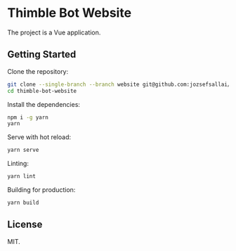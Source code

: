 # Thimble Bot Website

The project is a Vue application.

## Getting Started

Clone the repository:

```sh
git clone --single-branch --branch website git@github.com:jozsefsallai/thimble-bot thimble-bot-website
cd thimble-bot-website
```

Install the dependencies:

```sh
npm i -g yarn
yarn
```

Serve with hot reload:

```sh
yarn serve
```

Linting:

```sh
yarn lint
```

Building for production:

```sh
yarn build
```

## License

MIT.
